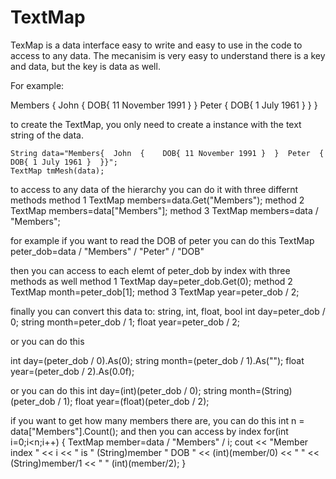 # TextMap
TexMap is a data interface easy to write and easy to use in the code to access to any data.
The mecanisim is very easy to understand there is a key and data, but the key is data as well.

For example:

Members
{
  John
  {
    DOB{ 11 November 1991 }
  }
  Peter
  {
    DOB{ 1 July 1961 }
  }
}

to create the TextMap, you only need to create a instance with the text string of the data.
 
	String data="Members{  John  {    DOB{ 11 November 1991 }  }  Peter  {    DOB{ 1 July 1961 }  }}";
	TextMap tmMesh(data);

to access to any data of the hierarchy you can do it with three differnt methods
method 1 
  TextMap members=data.Get("Members");
method 2
  TextMap members=data["Members"];
method 3
  TextMap members=data / "Members";
 
for example if you want to read the DOB of peter you can do this
  TextMap peter_dob=data / "Members" / "Peter" / "DOB"
  
then you can access to each elemt of peter_dob by index with three methods as well
method 1 
  TextMap day=peter_dob.Get(0);
method 2
  TextMap month=peter_dob[1];
method 3
  TextMap year=peter_dob / 2;
  
 finally you can convert this data to: string, int, float, bool
  int day=peter_dob / 0;
  string month=peter_dob / 1;
  float year=peter_dob / 2;
  
or you can do this 

  int day=(peter_dob / 0).As(0);
  string month=(peter_dob / 1).As("");
  float year=(peter_dob / 2).As(0.0f);

or you can do this 
  int day=(int)(peter_dob / 0);
  string month=(String)(peter_dob / 1);
  float year=(float)(peter_dob / 2);


if you want to get how many members there are, you can do this
  int n = data["Members"].Count();
and then you can access by index 
  for(int i=0;i<n;i++)
  {
    TextMap member=data / "Members" / i;
    cout << "Member index " << i << " is " (String)member " DOB " << (int)(member/0) << " " << (String)member/1 << " " (int)(member/2);
  }

